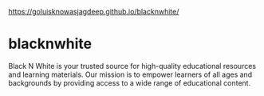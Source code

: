 https://goluisknowasjagdeep.github.io/blacknwhite/
# blacknwhite
Black N White is your trusted source for high-quality educational resources and learning materials. Our mission is to empower learners of all ages and backgrounds by providing access to a wide range of educational content.
